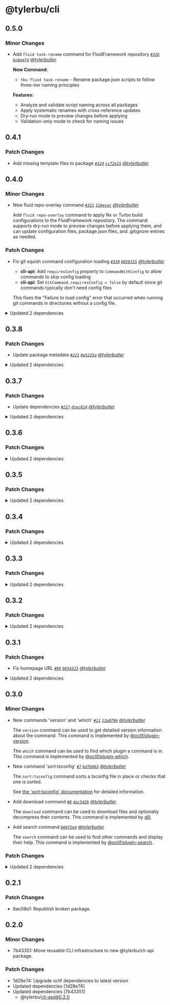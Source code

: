 # @tylerbu/cli

## 0.5.0

### Minor Changes

- Add `fluid task-rename` command for FluidFramework repository _[`#326`](https://github.com/tylerbutler/tools-monorepo/pull/326) [`bcbee7d`](https://github.com/tylerbutler/tools-monorepo/commit/bcbee7da2d54616abc1cb1b3d16b0ded6edb632d) [@tylerbutler](https://github.com/tylerbutler)_

  **New Command:**

  - `tbu fluid task-rename` - Rename package.json scripts to follow three-tier naming principles

  **Features:**

  - Analyze and validate script naming across all packages
  - Apply systematic renames with cross-reference updates
  - Dry-run mode to preview changes before applying
  - Validation-only mode to check for naming issues

## 0.4.1

### Patch Changes

- Add missing template files to package _[`#324`](https://github.com/tylerbutler/tools-monorepo/pull/324) [`cc72e15`](https://github.com/tylerbutler/tools-monorepo/commit/cc72e156f12de4f502c05a57eeee44d05195ff17) [@tylerbutler](https://github.com/tylerbutler)_

## 0.4.0

### Minor Changes

- New fluid repo-overlay command _[`#322`](https://github.com/tylerbutler/tools-monorepo/pull/322) [`11becec`](https://github.com/tylerbutler/tools-monorepo/commit/11becec23780fb58dcd854e3e910e725864177e4) [@tylerbutler](https://github.com/tylerbutler)_

  Add `fluid repo-overlay` command to apply Nx or Turbo build configurations to the FluidFramework repository. The command supports dry-run mode to preview changes before applying them, and can update configuration files, package.json files, and .gitignore entries as needed.

### Patch Changes

- Fix git squish command configuration loading _[`#320`](https://github.com/tylerbutler/tools-monorepo/pull/320) [`0028315`](https://github.com/tylerbutler/tools-monorepo/commit/002831523cc6483c79c217dc3e8026ccf2def98e) [@tylerbutler](https://github.com/tylerbutler)_

  - **cli-api**: Add `requiresConfig` property to `CommandWithConfig` to allow commands to skip config loading
  - **cli-api**: Set `GitCommand.requiresConfig = false` by default since git commands typically don't need config files

  This fixes the "Failure to load config" error that occurred when running git commands in directories without a config file.

<details><summary>Updated 2 dependencies</summary>

<small>

[`0028315`](https://github.com/tylerbutler/tools-monorepo/commit/002831523cc6483c79c217dc3e8026ccf2def98e) [`39f8132`](https://github.com/tylerbutler/tools-monorepo/commit/39f81320a5245759b9a797105ac5ffe3caf996f9)

</small>

- `@tylerbu/cli-api@0.7.3`
- `dill-cli@0.3.1`

</details>

## 0.3.8

### Patch Changes

- Update package metadata _[`#221`](https://github.com/tylerbutler/tools-monorepo/pull/221) [`9e5225a`](https://github.com/tylerbutler/tools-monorepo/commit/9e5225abfb67af1575af13dff60830d8da28eafd) [@tylerbutler](https://github.com/tylerbutler)_

<details><summary>Updated 2 dependencies</summary>

<small>

[`2ce5817`](https://github.com/tylerbutler/tools-monorepo/commit/2ce5817daa2c7ee27f9ce42833c497155ab6b59a) [`9e5225a`](https://github.com/tylerbutler/tools-monorepo/commit/9e5225abfb67af1575af13dff60830d8da28eafd) [`4746ecc`](https://github.com/tylerbutler/tools-monorepo/commit/4746ecc3ca57dca44f65452fecf227cb242b90e4)

</small>

- `dill-cli@0.3.0`
- `@tylerbu/cli-api@0.7.2`

</details>

## 0.3.7

### Patch Changes

- Update dependencies _[`#217`](https://github.com/tylerbutler/tools-monorepo/pull/217) [`dcec014`](https://github.com/tylerbutler/tools-monorepo/commit/dcec014dfb70e5804a7535b5b8b9a3406f3e623d) [@tylerbutler](https://github.com/tylerbutler)_

<details><summary>Updated 2 dependencies</summary>

<small>

[`dcec014`](https://github.com/tylerbutler/tools-monorepo/commit/dcec014dfb70e5804a7535b5b8b9a3406f3e623d)

</small>

- `@tylerbu/cli-api@0.7.1`
- `dill-cli@0.2.1`

</details>

## 0.3.6

### Patch Changes

<details><summary>Updated 2 dependencies</summary>

<small>

[`a4b7624`](https://github.com/tylerbutler/tools-monorepo/commit/a4b7624cceea2f7246391c2d54329010cbb145ff) [`ede1957`](https://github.com/tylerbutler/tools-monorepo/commit/ede19579ffc630f6e176046c6e11e170849a0d48) [`33b9c01`](https://github.com/tylerbutler/tools-monorepo/commit/33b9c01ed2d5d0c4bdb32262f549531650c48ad0) [`2d095c7`](https://github.com/tylerbutler/tools-monorepo/commit/2d095c7828037fc58147d0aa487b736dbd345472)

</small>

- `@tylerbu/cli-api@0.7.0`
- `dill-cli@0.2.0`

</details>

## 0.3.5

### Patch Changes

<details><summary>Updated 2 dependencies</summary>

<small>

[`7406bbf`](https://github.com/tylerbutler/tools-monorepo/commit/7406bbf1131028058178d53f4e64564660c4d495)

</small>

- `@tylerbu/cli-api@0.6.1`
- `dill-cli@0.1.5`

</details>

## 0.3.4

### Patch Changes

<details><summary>Updated 2 dependencies</summary>

<small>

[`b894a2d`](https://github.com/tylerbutler/tools-monorepo/commit/b894a2dfd5538247d1a625b423e61b437207f137) [`b894a2d`](https://github.com/tylerbutler/tools-monorepo/commit/b894a2dfd5538247d1a625b423e61b437207f137)

</small>

- `@tylerbu/cli-api@0.6.0`
- `dill-cli@0.1.4`

</details>

## 0.3.3

### Patch Changes

<details><summary>Updated 2 dependencies</summary>

<small>

[`f803610`](https://github.com/tylerbutler/tools-monorepo/commit/f803610f64936c5d49d862b2f4240ea248fe3f76)

</small>

- `@tylerbu/cli-api@0.5.0`
- `dill-cli@0.1.3`

</details>

## 0.3.2

### Patch Changes

<details><summary>Updated 2 dependencies</summary>

<small>

[`cbdec3f`](https://github.com/tylerbutler/tools-monorepo/commit/cbdec3f7b3daa4ec642b44a5de046fff8420f15a) [`d55c982`](https://github.com/tylerbutler/tools-monorepo/commit/d55c982f960b56a79f0e0d35dd9102a25882032f)

</small>

- `@tylerbu/cli-api@0.4.0`
- `dill-cli@0.1.2`

</details>

## 0.3.1

### Patch Changes

- Fix homepage URL _[`#99`](https://github.com/tylerbutler/tools-monorepo/pull/99) [`0654323`](https://github.com/tylerbutler/tools-monorepo/commit/06543231947fa5267863e5467d5837a51cf3d44b) [@tylerbutler](https://github.com/tylerbutler)_

<details><summary>Updated 2 dependencies</summary>

<small>

[`0654323`](https://github.com/tylerbutler/tools-monorepo/commit/06543231947fa5267863e5467d5837a51cf3d44b)

</small>

- `@tylerbu/cli-api@0.3.1`
- `dill-cli@0.1.1`

</details>

## 0.3.0

### Minor Changes

- New commands 'version' and 'which' _[`#11`](https://github.com/tylerbutler/tools-monorepo/pull/11) [`13a0796`](https://github.com/tylerbutler/tools-monorepo/commit/13a07966374b4830b646e6aa7b197a60fa1703f5) [@tylerbutler](https://github.com/tylerbutler)_

  The `version` command can be used to get detailed version information about the command. This command is implemented by
  [@oclif/plugin-version](https://github.com/oclif/plugin-version).

  The `which` command can be used to find which plugin a command is in. This command is implemented by
  [@oclif/plugin-which](https://github.com/oclif/plugin-which).

- New command 'sort:tsconfig' _[`#7`](https://github.com/tylerbutler/tools-monorepo/pull/7) [`bdfb063`](https://github.com/tylerbutler/tools-monorepo/commit/bdfb063d89da215131a0faa3672330d861fe993b) [@tylerbutler](https://github.com/tylerbutler)_

  The `sort:tsconfig` command sorts a tsconfig file in place or checks that one is sorted.

  See [the 'sort:tsconfig'
  documentation](https://github.com/tylerbutler/tools-monorepo/blob/main/packages/cli/docs/sort.md) for detailed information.

- Add download command _[`#8`](https://github.com/tylerbutler/tools-monorepo/pull/8) [`dac542b`](https://github.com/tylerbutler/tools-monorepo/commit/dac542b02484b11a16f2efc8a1e6dd02dcb2b611) [@tylerbutler](https://github.com/tylerbutler)_

  The `download` command can be used to download files and optionally decompress their contents. This command is
  implemented by [dill](https://github.com/tylerbutler/tools-monorepo/blob/main/packages/dill/).

- Add search command _[`b60f2ed`](https://github.com/tylerbutler/tools-monorepo/commit/b60f2edd82a62744cfa85f6d198110b25a660544) [@tylerbutler](https://github.com/tylerbutler)_

  The `search` command can be used to find other commands and display their help. This command is implemented by
  [@oclif/plugin-search](https://github.com/oclif/plugin-search).

### Patch Changes

<details><summary>Updated 2 dependencies</summary>

<small>

[`f54b0e7`](https://github.com/tylerbutler/tools-monorepo/commit/f54b0e71dd1d54c5e3730b7a1f1ab1a53b9b7943) [`dac542b`](https://github.com/tylerbutler/tools-monorepo/commit/dac542b02484b11a16f2efc8a1e6dd02dcb2b611)

</small>

- `@tylerbu/cli-api@0.3.0`
- `dill-cli@0.1.0`

</details>

## 0.2.1

### Patch Changes

- 6ac08e1: Republish broken package.

## 0.2.0

### Minor Changes

- 7b43351: Move reusable CLI infrastructure to new @tylerbu/cli-api package.

### Patch Changes

- 1d28e74: Upgrade oclif dependencies to latest version
- Updated dependencies [1d28e74]
- Updated dependencies [7b43351]
  - @tylerbu/cli-api@0.2.0
